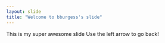```yaml
---
layout: slide
title: "Welcome to bburgess's slide"
---
```


This is my super awesome slide
Use the left arrow to go back!
